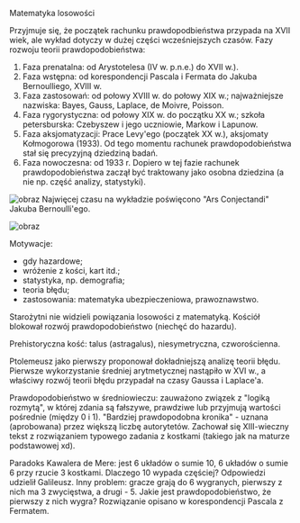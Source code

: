 Matematyka losowości

Przyjmuje się, że początek rachunku prawdopodbieństwa przypada na XVII wiek, ale wykład dotyczy w dużej części wcześniejszych czasów.
Fazy rozwoju teorii prawdopodobieństwa:
1. Faza prenatalna: od Arystotelesa (IV w. p.n.e.) do XVII w.).
2. Faza wstępna: od korespondencji Pascala i Fermata do Jakuba Bernoulliego, XVIII w.
3. Faza zastosowań: od połowy XVIII w. do połowy XIX w.; najważniejsze nazwiska: Bayes, Gauss, Laplace, de Moivre, Poisson.
4. Faza rygorystyczna: od połowy XIX w. do początku XX w.; szkoła petersburska: Czebyszew i jego uczniowie, Markow i Lapunow.
5. Faza aksjomatyzacji: Prace Levy'ego (początek XX w.), aksjomaty Kołmogorowa (1933). Od tego momentu rachunek prawdopodobieństwa stał się precyzyjną dziedziną badań.
6. Faza nowoczesna: od 1933 r. Dopiero w tej fazie rachunek prawdopodobieństwa zaczął być traktowany jako osobna dziedzina (a nie np. część analizy, statystyki).

![obraz](https://user-images.githubusercontent.com/104526558/217849175-9ad57940-cabb-4792-8a86-48f9926f6e0e.png)
Najwięcej czasu na wykładzie poświęcono "Ars Conjectandi" Jakuba Bernoulli'ego.

![obraz](https://user-images.githubusercontent.com/104526558/217850928-aa982570-c98e-46ee-8821-8f57b87b16c9.png)

Motywacje:
- gdy hazardowe;
- wróżenie z kości, kart itd.;
- statystyka, np. demografia;
- teoria błędu;
- zastosowania: matematyka ubezpieczeniowa, prawoznawstwo.

Starożytni nie widzieli powiązania losowości z matematyką.
Kościół blokował rozwój prawdopodobieństwo (niechęć do hazardu).

Prehistoryczna kość: talus (astragalus), niesymetryczna, czworościenna.

Ptolemeusz jako pierwszy proponował dokładniejszą analizę teorii błędu. Pierwsze wykorzystanie średniej arytmetycznej nastąpiło w XVI w., a właściwy rozwój teorii błędu przypadał na czasy Gaussa i Laplace'a.

Prawdopodobieństwo w średniowieczu: zauważono związek z "logiką rozmytą", w której zdania są fałszywe, prawdziwe lub przyjmują wartości pośrednie (między 0 i 1).
"Bardziej prawdopodobna kronika" - uznana (aprobowana) przez większą liczbę autorytetów.
Zachował się XIII-wieczny tekst z rozwiązaniem typowego zadania z kostkami (takiego jak na maturze podstawowej xd).

Paradoks Kawalera de Mere: jest 6 układów o sumie 10, 6 układów o sumie 6 przy rzucie 3 kostkami. Dlaczego 10 wypada częściej? Odpowiedzi udzielił Galileusz.
Inny problem: gracze grają do 6 wygranych, pierwszy z nich ma 3 zwycięstwa, a drugi - 5. Jakie jest prawdopodobieństwo, że pierwszy z nich wygra? Rozwiązanie opisano w korespondencji Pascala z Fermatem.
